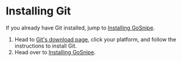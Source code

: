 # Installing Git

If you already have Git installed, jump to [Installing GoSnipe](/install-gosnipe).

1. Head to [Git's download page](https://git-scm.com/downloads), click your platform, and follow the instructions to install Git.
2. Head over to [Installing GoSnipe](/install-gosnipe).